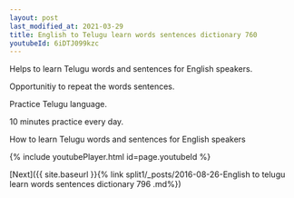 ```yaml
---
layout: post
last_modified_at: 2021-03-29
title: English to Telugu learn words sentences dictionary 760 
youtubeId: 6iDTJ099kzc
---
```

 
 
Helps to learn Telugu words and sentences for English speakers.

Opportunitiy to repeat the words sentences. 

Practice Telugu language. 
 
10 minutes practice every day. 
 
How to learn Telugu words and sentences for English speakers 
 
{% include youtubePlayer.html id=page.youtubeId %}
 
 
[Next]({{ site.baseurl }}{% link  split1/_posts/2016-08-26-English to telugu learn words sentences dictionary 796 .md%})
 
